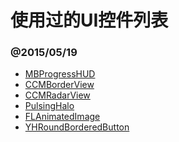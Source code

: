 使用过的UI控件列表
=========================

### @2015/05/19

* [MBProgressHUD](https://github.com/jdg/MBProgressHUD)
* [CCMBorderView](https://github.com/cacmartinez/CCMBorderView)
* [CCMRadarView](https://github.com/cacmartinez/CCMRadarView)
* [PulsingHalo](https://github.com/shu223/PulsingHalo)
* [FLAnimatedImage](https://github.com/Flipboard/FLAnimatedImage)
* [YHRoundBorderedButton](https://github.com/yhpark/YHRoundBorderedButton)